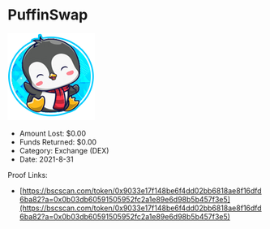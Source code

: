 # PuffinSwap
![PuffinSwap](/rektimages/PuffinSwap.png)
- Amount Lost: $0.00
- Funds Returned: $0.00
- Category: Exchange (DEX)
- Date: 2021-8-31



Proof Links:
- [https://bscscan.com/token/0x9033e17f148be6f4dd02bb6818ae8f16dfd6ba82?a=0x0b03db60591505952fc2a1e89e6d98b5b457f3e5](https://bscscan.com/token/0x9033e17f148be6f4dd02bb6818ae8f16dfd6ba82?a=0x0b03db60591505952fc2a1e89e6d98b5b457f3e5)


